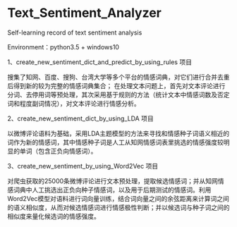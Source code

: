 # Text_Sentiment_Analyzer
Self-learning record of text sentiment analysis

Environment：python3.5 + windows10

1、create_new_sentiment_dict_and_predict_by_using_rules 项目                                                                               

搜集了知网、百度、搜狗、台湾大学等多个平台的情感词典，对它们进行合并去重后得到新的较为完整的情感词典集合；
在处理文本问题上，首先对文本评论进行分词、去停用词等预处理，其次采用基于规则的方法（统计文本中情感词数及否定词和程度副词情况），对文本评论进行情感分析。

2、create_new_sentiment_dict_by_using_LDA 项目

以微博评论语料为基础，采用LDA主题模型的方法来寻找和情感种子词语义相近的词作为新的情感词，其中情感种子词是人工从知网情感词表里挑选的情感强度较明显的单词（包含正负向情感词）。

3、create_new_sentiment_by_using_Word2Vec 项目

对爬虫获取的25000条微博评论进行文本预处理，提取候选情感词；并从知网情感词典中人工挑选出正负向种子情感词，以及用于后期测试的情感词。利用Word2Vec模型对语料进行词向量训练，结合词向量之间的余弦距离来计算词之间的语义相似度，从而对候选情感词进行情感极性判断；并以候选词与种子词之间的相似度来量化候选词的情感强度。
